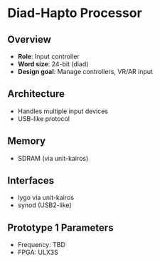 # Diad-Hapto Processor

## Overview
- **Role**: Input controller
- **Word size**: 24-bit (diad)
- **Design goal**: Manage controllers, VR/AR input

## Architecture
- Handles multiple input devices
- USB-like protocol

## Memory
- SDRAM (via unit-kairos)

## Interfaces
- lygo via unit-kairos
- synod (USB2-like)

## Prototype 1 Parameters
- Frequency: TBD
- FPGA: ULX3S
